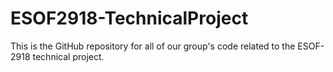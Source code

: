 # ESOF2918-TechnicalProject
 This is the GitHub repository for all of our group's code related to the ESOF-2918 technical project.
